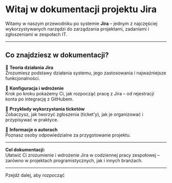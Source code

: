 # Witaj w dokumentacji projektu **Jira**

Witamy w naszym przewodniku po systemie **Jira** – jednym z najczęściej wykorzystywanych narzędzi do zarządzania projektami, zadaniami i zgłoszeniami w zespołach IT.

---

## Co znajdziesz w dokumentacji?

🔹 **Teoria działania Jira**  
Zrozumiesz podstawy działania systemu, jego zastosowania i najważniejsze funkcjonalności.

🔹 **Konfiguracja i wdrożenie**  
Krok po kroku pokażemy Ci, jak rozpocząć pracę z Jira – od rejestracji konta po integrację z GitHubem.

🔹 **Przykłady wykorzystania ticketów**  
Zobaczysz, jak tworzyć zgłoszenia (ticket’y), jak je organizować i przypisywać w praktyce.

🔹 **Informacje o autorach**  
Poznasz osoby odpowiedzialne za przygotowanie projektu.

---

**Cel dokumentacji:**  
Ułatwić Ci zrozumienie i wdrożenie Jira w codziennej pracy zespołowej – zarówno w projektach programistycznych, jak i innych branżach.

---

  Pzejdź dalej, aby rozpocząć 
